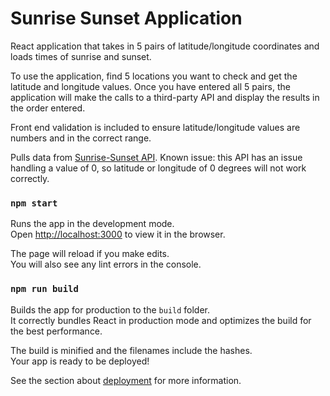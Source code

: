 # Sunrise Sunset Application


React application that takes in 5 pairs of latitude/longitude coordinates and loads times of sunrise and sunset.

To use the application, find 5 locations you want to check and get the latitude and longitude values. Once you have entered all 5 pairs, the application will make the calls to a third-party API and display the results in the order entered.

Front end validation is included to ensure latitude/longitude values are numbers and in the correct range.

Pulls data from [Sunrise-Sunset API](https://sunrise-sunset.org/api). Known issue: this API has an issue handling a value of 0, so latitude or longitude of 0 degrees will not work correctly.

### `npm start`

Runs the app in the development mode.\
Open [http://localhost:3000](http://localhost:3000) to view it in the browser.

The page will reload if you make edits.\
You will also see any lint errors in the console.

### `npm run build`

Builds the app for production to the `build` folder.\
It correctly bundles React in production mode and optimizes the build for the best performance.

The build is minified and the filenames include the hashes.\
Your app is ready to be deployed!

See the section about [deployment](https://facebook.github.io/create-react-app/docs/deployment) for more information.
